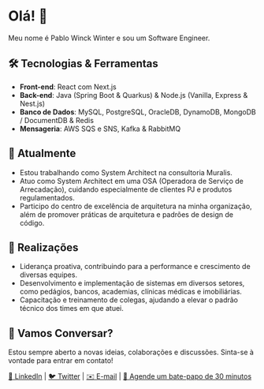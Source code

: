 # Olá! 👋

Meu nome é Pablo Winck Winter e sou um Software Engineer.

## 🛠️ Tecnologias & Ferramentas
- **Front-end**: React com Next.js
- **Back-end**: Java (Spring Boot & Quarkus) & Node.js (Vanilla, Express & Nest.js)
- **Banco de Dados**: MySQL, PostgreSQL, OracleDB, DynamoDB, MongoDB / DocumentDB & Redis
- **Mensageria**: AWS SQS e SNS, Kafka & RabbitMQ

## 🌱 Atualmente
- Estou trabalhando como System Architect na consultoria Muralis.
- Atuo como System Architect em uma OSA (Operadora de Serviço de Arrecadação), cuidando especialmente de clientes PJ e produtos regulamentados.
- Participo do centro de excelência de arquitetura na minha organização, além de promover práticas de arquitetura e padrões de design de código.

## 🌟 Realizações
- Liderança proativa, contribuindo para a performance e crescimento de diversas equipes.
- Desenvolvimento e implementação de sistemas em diversos setores, como pedágios, bancos, academias, clínicas médicas e imobiliárias.
- Capacitação e treinamento de colegas, ajudando a elevar o padrão técnico dos times em que atuei.

## 💬 Vamos Conversar?
Estou sempre aberto a novas ideias, colaborações e discussões. Sinta-se à vontade para entrar em contato!

[🔗 LinkedIn](https://www.linkedin.com/in/pablowinck/) | [🐦 Twitter](https://twitter.com/dev_winter) | [✉️ E-mail](mailto:contato@pablowinter.com.br) | [📅 Agende um bate-papo de 30 minutos](https://calendly.com/pablowinck123/30min)
